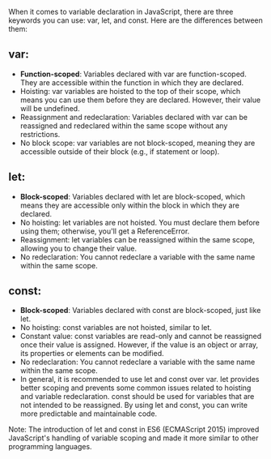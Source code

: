 
When it comes to variable declaration in JavaScript, there are three keywords you can use: var, let, and const. Here are the differences between them:

## var:

* **Function-scoped**: Variables declared with var are function-scoped. They are accessible within the function in which they are declared.
* Hoisting: var variables are hoisted to the top of their scope, which means you can use them before they are declared. However, their value will be undefined.
* Reassignment and redeclaration: Variables declared with var can be reassigned and redeclared within the same scope without any restrictions.
* No block scope: var variables are not block-scoped, meaning they are accessible outside of their block (e.g., if statement or loop).
## let:

* **Block-scoped**: Variables declared with let are block-scoped, which means they are accessible only within the block in which they are declared.
* No hoisting: let variables are not hoisted. You must declare them before using them; otherwise, you'll get a ReferenceError.
* Reassignment: let variables can be reassigned within the same scope, allowing you to change their value.
* No redeclaration: You cannot redeclare a variable with the same name within the same scope.
## const:

* **Block-scoped**: Variables declared with const are block-scoped, just like let.
* No hoisting: const variables are not hoisted, similar to let.
* Constant value: const variables are read-only and cannot be reassigned once their value is assigned. However, if the value is an object or array, its properties or elements can be modified.
* No redeclaration: You cannot redeclare a variable with the same name within the same scope.
* In general, it is recommended to use let and const over var. let provides better scoping and prevents some common issues related to hoisting and variable redeclaration. const should be used for variables that are not intended to be reassigned. By using let and const, you can write more predictable and maintainable code.

Note: The introduction of let and const in ES6 (ECMAScript 2015) improved JavaScript's handling of variable scoping and made it more similar to other programming languages.

